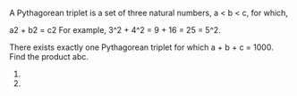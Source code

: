 
A Pythagorean triplet is a set of three natural numbers, a < b < c, for which,

a2 + b2 = c2 For example, 3^2 + 4^2 = 9 + 16 = 25 = 5^2.

There exists exactly one Pythagorean triplet for which a + b + c = 1000. Find the product abc.

1.

2.
